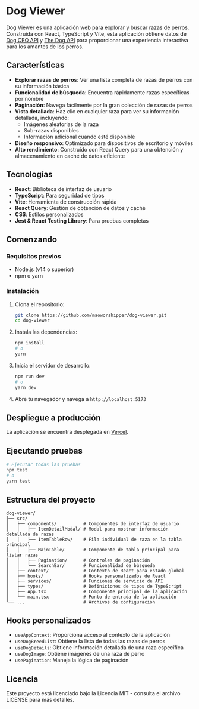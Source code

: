 # Dog Viewer

Dog Viewer es una aplicación web para explorar y buscar razas de perros. Construida con React, TypeScript y Vite, esta aplicación obtiene datos de [Dog CEO API](https://dog.ceo/dog-api/) y [The Dog API](https://api.thedogapi.com/) para proporcionar una experiencia interactiva para los amantes de los perros.

## Características

- **Explorar razas de perros**: Ver una lista completa de razas de perros con su información básica
- **Funcionalidad de búsqueda**: Encuentra rápidamente razas específicas por nombre
- **Paginación**: Navega fácilmente por la gran colección de razas de perros
- **Vista detallada**: Haz clic en cualquier raza para ver su información detallada, incluyendo:
  - Imágenes aleatorias de la raza
  - Sub-razas disponibles
  - Información adicional cuando esté disponible
- **Diseño responsivo**: Optimizado para dispositivos de escritorio y móviles
- **Alto rendimiento**: Construido con React Query para una obtención y almacenamiento en caché de datos eficiente

## Tecnologías

- **React**: Biblioteca de interfaz de usuario
- **TypeScript**: Para seguridad de tipos
- **Vite**: Herramienta de construcción rápida
- **React Query**: Gestión de obtención de datos y caché
- **CSS**: Estilos personalizados
- **Jest & React Testing Library**: Para pruebas completas

## Comenzando

### Requisitos previos

- Node.js (v14 o superior)
- npm o yarn

### Instalación

1. Clona el repositorio:

   ```bash
   git clone https://github.com/maoworshipper/dog-viewer.git
   cd dog-viewer
   ```

2. Instala las dependencias:

   ```bash
   npm install
   # o
   yarn
   ```

3. Inicia el servidor de desarrollo:

   ```bash
   npm run dev
   # o
   yarn dev
   ```

4. Abre tu navegador y navega a `http://localhost:5173`

## Despliegue a producción

La aplicación se encuentra desplegada en [Vercel](https://dog-viewer.vercel.app/).

## Ejecutando pruebas

```bash
# Ejecutar todas las pruebas
npm test
# o
yarn test
```

## Estructura del proyecto

```text
dog-viewer/
├── src/
│   ├── components/          # Componentes de interfaz de usuario
│   │   ├── ItemDetailModal/ # Modal para mostrar información detallada de razas
│   │   ├── ItemTableRow/    # Fila individual de raza en la tabla principal
│   │   ├── MainTable/       # Componente de tabla principal para listar razas
│   │   ├── Pagination/      # Controles de paginación
│   │   └── SearchBar/       # Funcionalidad de búsqueda
│   ├── context/             # Contexto de React para estado global
│   ├── hooks/               # Hooks personalizados de React
│   ├── services/            # Funciones de servicio de API
│   ├── types/               # Definiciones de tipos de TypeScript
│   ├── App.tsx              # Componente principal de la aplicación
│   └── main.tsx             # Punto de entrada de la aplicación
└── ...                      # Archivos de configuración
```

## Hooks personalizados

- `useAppContext`: Proporciona acceso al contexto de la aplicación
- `useDogBreedList`: Obtiene la lista de todas las razas de perros
- `useDogDetails`: Obtiene información detallada de una raza específica
- `useDogImage`: Obtiene imágenes de una raza de perro
- `usePagination`: Maneja la lógica de paginación

## Licencia

Este proyecto está licenciado bajo la Licencia MIT - consulta el archivo LICENSE para más detalles.
